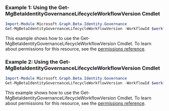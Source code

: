 ### Example 1: Using the Get-MgBetaIdentityGovernanceLifecycleWorkflowVersion Cmdlet
```powershell
Import-Module Microsoft.Graph.Beta.Identity.Governance
Get-MgBetaIdentityGovernanceLifecycleWorkflowVersion -WorkflowId $workflowId -WorkflowVersionVersionNumber $workflowVersionVersionNumber
```
This example shows how to use the Get-MgBetaIdentityGovernanceLifecycleWorkflowVersion Cmdlet.
To learn about permissions for this resource, see the [permissions reference](/graph/permissions-reference).
### Example 2: Using the Get-MgBetaIdentityGovernanceLifecycleWorkflowVersion Cmdlet
```powershell
Import-Module Microsoft.Graph.Beta.Identity.Governance
Get-MgBetaIdentityGovernanceLifecycleWorkflowVersion -WorkflowId $workflowId
```
This example shows how to use the Get-MgBetaIdentityGovernanceLifecycleWorkflowVersion Cmdlet.
To learn about permissions for this resource, see the [permissions reference](/graph/permissions-reference).

